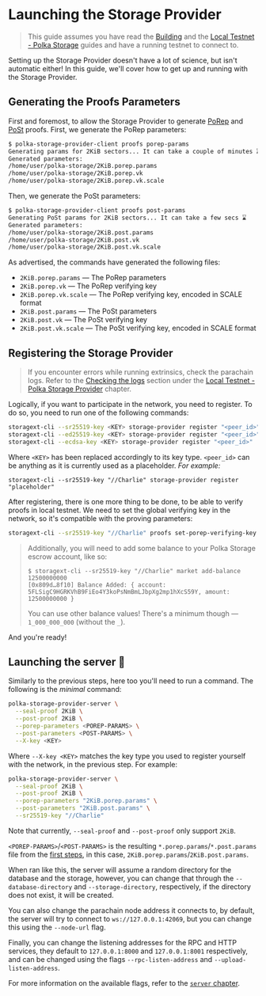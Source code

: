 # Launching the Storage Provider

> This guide assumes you have read the [Building](./building/index.md)
> and the [Local Testnet - Polka Storage](./local-testnet/index.md) guides
> and have a running testnet to connect to.

Setting up the Storage Provider doesn't have a lot of science, but isn't automatic either!
In this guide, we'll cover how to get up and running with the Storage Provider.

## Generating the Proofs Parameters

First and foremost, to allow the Storage Provider to generate [PoRep](https://docs.filecoin.io/basics/the-blockchain/proofs#proof-of-replication-porep)
and [PoSt](https://docs.filecoin.io/basics/the-blockchain/proofs#proof-of-spacetime-post) proofs.
First, we generate the PoRep parameters:
```bash
$ polka-storage-provider-client proofs porep-params
Generating params for 2KiB sectors... It can take a couple of minutes ⌛
Generated parameters:
/home/user/polka-storage/2KiB.porep.params
/home/user/polka-storage/2KiB.porep.vk
/home/user/polka-storage/2KiB.porep.vk.scale
```
Then, we generate the PoSt parameters:
```bash
$ polka-storage-provider-client proofs post-params
Generating PoSt params for 2KiB sectors... It can take a few secs ⌛
Generated parameters:
/home/user/polka-storage/2KiB.post.params
/home/user/polka-storage/2KiB.post.vk
/home/user/polka-storage/2KiB.post.vk.scale
```

As advertised, the commands have generated the following files:

* `2KiB.porep.params` — The PoRep parameters
* `2KiB.porep.vk` — The PoRep verifying key
* `2KiB.porep.vk.scale` — The PoRep verifying key, encoded in SCALE format
* `2KiB.post.params` — The PoSt parameters
* `2KiB.post.vk` — The PoSt verifying key
* `2KiB.post.vk.scale` — The PoSt verifying key, encoded in SCALE format

## Registering the Storage Provider

> If you encounter errors while running extrinsics, check the parachain logs.
> Refer to the [Checking the logs](./local-testnet/index.md#checking-the-logs) section under the
> [Local Testnet - Polka Storage Provider](./local-testnet/index.md) chapter.

Logically, if you want to participate in the network, you need to register.
To do so, you need to run one of the following commands:

```bash
storagext-cli --sr25519-key <KEY> storage-provider register "<peer_id>"
storagext-cli --ed25519-key <KEY> storage-provider register "<peer_id>"
storagext-cli --ecdsa-key <KEY> storage-provider register "<peer_id>"
```


Where `<KEY>` has been replaced accordingly to its key type.
`<peer_id>` can be anything as it is currently used as a placeholder. *For example:*
```
storagext-cli --sr25519-key "//Charlie" storage-provider register "placeholder"
```

After registering, there is one more thing to be done, to be able to verify proofs in local testnet.
We need to set the global verifying key in the network, so it's compatible with the proving parameters:

```bash
storagext-cli --sr25519-key "//Charlie" proofs set-porep-verifying-key @2KiB.porep.vk.scale
```

> Additionally, you will need to add some balance to your Polka Storage escrow account, like so:
> ```
> $ storagext-cli --sr25519-key "//Charlie" market add-balance 12500000000
> [0x809d…8f10] Balance Added: { account: 5FLSigC9HGRKVhB9FiEo4Y3koPsNmBmLJbpXg2mp1hXcS59Y, amount: 12500000000 }
> ```
> You can use other balance values! There's a minimum though — `1_000_000_000` (without the `_`).

And you're ready!

## Launching the server 🚀

Similarly to the previous steps, here too you'll need to run a command.
The following is the *minimal* command:

```bash
polka-storage-provider-server \
  --seal-proof 2KiB \
  --post-proof 2KiB \
  --porep-parameters <POREP-PARAMS> \
  --post-parameters <POST-PARAMS> \
  --X-key <KEY>
```

Where `--X-key <KEY>` matches the key type you used to register yourself with the network, in the previous step. For example:
```bash
polka-storage-provider-server \
  --seal-proof 2KiB \
  --post-proof 2KiB \
  --porep-parameters "2KiB.porep.params" \
  --post-parameters "2KiB.post.params" \
  --sr25519-key "//Charlie"
```

Note that currently, `--seal-proof` and `--post-proof` only support `2KiB`.

`<POREP-PARAMS>`/`<POST-PARAMS>` is the resulting `*.porep.params`/`*.post.params` file from the [first steps](#generating-the-proofs-parameters),
in this case, `2KiB.porep.params`/`2KiB.post.params`.

When ran like this, the server will assume a random directory for the database and the storage, however,
you can change that through the `--database-directory` and `--storage-directory`, respectively,
if the directory does not exist, it will be created.

You can also change the parachain node address it connects to,
by default, the server will try to connect to `ws://127.0.0.1:42069`,
but you can change this using the `--node-url` flag.

Finally, you can change the listening addresses for the RPC and HTTP services,
they default to `127.0.0.1:8000` and `127.0.0.1:8001` respectively,
and can be changed using the flags `--rpc-listen-address` and `--upload-listen-address`.

For more information on the available flags, refer to the [`server` chapter](../storage-provider-cli/server.md).
